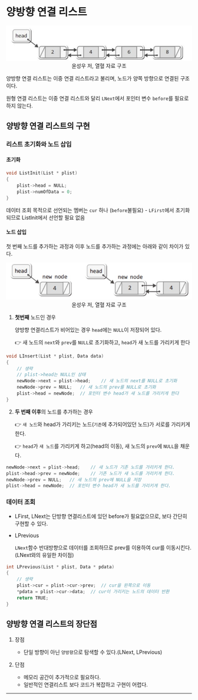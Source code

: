 # 양방향 연결 리스트

<p align="center"><img src="./images/1.jpg" alt="양방향 연결 리스트"><br>윤성우 저, 열혈 자료 구조</p>

양방향 연결 리스트는 이중 연결 리스트라고 불리며, 노드가 양쪽 방향으로 연결된 구조이다. 

원형 연결 리스트는 이중 연결 리스트와 달리 `LNext`에서 포인터 변수 `before`를 필요로 하지 않는다.

## 양방향 연결 리스트의 구현

### 리스트 초기화와 노드 삽입

#### 초기화

```c
void ListInit(List * plist)
{
    plist->head = NULL;
    plist->numOfData = 0;
}
```
데이터 조회 목적으로 선언되는 멤버는 `cur` 하나 (`before`불필요) - `LFirst`에서 초기화 되므로 ListInit에서 선언할 필요 없음

#### 노드 삽입

첫 번째 노드를 추가하는 과정과 이후 노드를 추가하는 과정에는 아래와 같이 차이가 있다.

<p align="center"><img src="./images/2.jpg" alt="노드의 삽입"><br>윤성우 저, 열혈 자료 구조</p>


1. **첫번째** 노드인 경우 

    양방향 연결리스트가 비어있는 경우 `head`에는 `NULL`이 저장되어 있다.

    👉 새 노드의 `next`와 `prev`를 `NULL`로 초기화하고, `head`가 새 노드를 가리키게 한다

```c
void LInsert(List * plist, Data data)
{
    // 생략
    // plist->head는 NULL인 상태
    newNode->next = plist->head;    // 새 노드의 next를 NULL로 초기화
    newNode->prev = NULL;   // 새 노드의 prev를 NULL로 초기화
    plist->head = newNode;  // 포인터 변수 head가 새 노드를 가리키게 한다
}
```
2. **두 번째 이후**의 노드를 추가하는 경우

    👉 `새 노드`와 head가 가리키는 노드(`기존`에 추가되어있던 노드)가 서로를 가리키게 한다.

    👉 `head`가 `새 노드`를 가리키게 하고(head의 이동), 새 노드의 `prev`에 `NULL`을 채운다.

```c
newNode->next = plist->head;    // 새 노드가 기존 노드를 가리키게 한다.
plist->head->prev = newNode;    // 기존 노드가 새 노드를 가리키게 한다.
newNode->prev = NULL;   // 새 노드의 prev에 NULL을 저장
plist->head = newNode;  // 포인터 변수 head가 새 노드를 가리키게 한다.
```

### 데이터 조회

- LFirst, LNext는 단방향 연결리스트에 있던 before가 필요없으므로, 보다 간단히 구현할 수 있다.

- LPrevious

    `LNext`함수 반대방향으로 데이터를 조회하므로 prev를 이용하여 cur를 이동시킨다. (LNext와의 유일한 차이점)

```c
int LPrevious(List * plist, Data * pdata)
{
    // 생략
    plist->cur = plist->cur->prev;  // cur을 왼쪽으로 이동
    *pdata = plist->cur->data;  // cur이 가리키는 노드의 데이터 반환
    return TRUE;
}
```

## 양방향 연결 리스트의 장단점

1. 장점

    - 단일 방향이 아닌 `양방향`으로 탐색할 수 있다.(LNext, LPrevious)

2. 단점

    - 메모리 공간이 추가적으로 필요하다.
    - 일반적인 연결리스트 보다 코드가 복잡하고 구현이 어렵다.

---